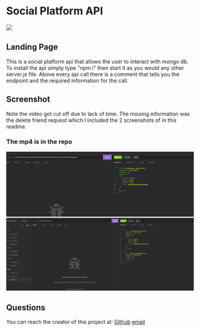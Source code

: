# Social Platform API
<img src="https://img.shields.io/badge/License-MIT License-blue">

## Landing Page

This is a social platform api that allows the user to interact with mongo db. To install the api simply type "npm i" then start it as you would any other server.js file. Above every api call there is a comment that tells you the endpoint and the required information for the call.


## Screenshot
Note the video got cut off due to lack of time. The missing information was the delete friend request which I included the 2 screenshots of in this readme.

### The mp4 is in the repo

![deletePic](./readmeAssets/delete.png)
![getallusers](./readmeAssets/getAllUsersAfterDeleteFriend.png)

## Questions

You can reach the creator of this project at:
[Github](http://github.com/Travis-Anderson023)
[email](mailto:tsanderson.023@gmail.com)
